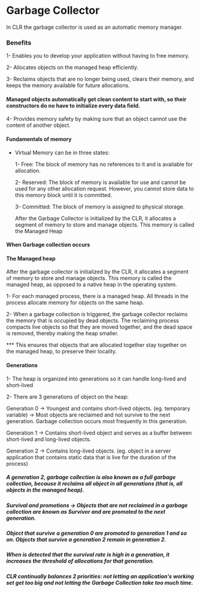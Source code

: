 # Garbage Collector
In CLR the garbage collector is used as an automatic memory manager.

### Benefits
  1- Enables you to develop your application without having to free memory.
  
  2- Allocates objects on the managed heap efficiently.
  
  3- Reclaims objects that are no longer being used, clears their memory, and keeps the memory available for future allocations.
#### Managed objects automatically get clean content to start with, so their constructors do no have to initialize every data field.

  4- Provides memory safety by making sure that an object cannot use the content of another object.


#### Fundamentals of memory
- Virtual Memory can be in three states:

  1- Free: The block of memory has no references to it and is available for allocation.
  
  2- Reserved: The block of memory is available for use and cannot be used for any other allocation request. However, you cannot store data to this memory block until it is committed.
  
  3- Committed: The block of memory is assigned to physical storage.
  
  After the Garbage Collector is initialized by the CLR, it allocates a segment of memory to store and manage objects. This memory is called the Managed Heap

#### When Garbage collection occurs

#### The Managed heap
  After the garbage collector is initialized by the CLR, it allocates a segment of memory to store and manage objects. This memory is called the managed heap, as opposed to a native heap in the operating system.
  
  1- For each managed process, there is a managed heap. All threads in the process allocate memory for objects on the same heap.
  
  2- When a garbage collection is triggered, the garbage collector reclaims the memory that is occupied by dead objects. The reclaiming process compacts live objects so that they are moved together, and the dead space is removed, thereby making the heap smaller.
   
   *** This ensures that objects that are allocated together stay together on the managed heap, to preserve their locality.
  
#### Generations
  1- The heap is organized into generations so it can handle long-lived and short-lived
  
  2- There are 3 generations of object on the heap:
   
   Generation 0 -> Youngest and contains short-lived objects. (eg. temporary variable) -> Most objects are reclaimed and not survive to the next generation.
        Garbage collection occurs most frequently in this generation.
  
  Generation 1 -> Contains short-lived object and serves as a buffer between short-lived and long-lived objects.
  
  Generation 2 -> Contains long-lived objects. (eg. object in a server application that contains static data that is live for the duration of the process)
  
##### A generation 2, garbage collection is also known as a full garbage collection, because it reclaims all object in all generations (that is, all objects in the managed heap).

##### Survival and promotions -> Objects that are not reclaimed in a garbage collection are known as Survivor and are promoted to the next generation.
##### Object that survive a generation 0 are promoted to generation 1 and so on. Objects that survive a generation 2 remain in generation 2.
##### When is detected that the survival rate is high in a generation, it increases the threshold of allocations for that generation.

##### CLR continually balances 2 priorities: not letting an application's working set get too big and not letting the Garbage Collection take too much time.
